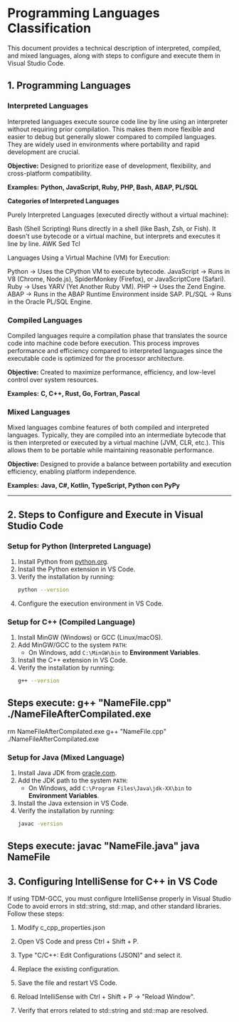 # Programming Languages Classification

This document provides a technical description of interpreted, compiled, and mixed languages, along with steps to configure and execute them in Visual Studio Code.

## 1. Programming Languages

### **Interpreted Languages**

Interpreted languages execute source code line by line using an interpreter without requiring prior compilation. This makes them more flexible and easier to debug but generally slower compared to compiled languages. They are widely used in environments where portability and rapid development are crucial.

**Objective:** Designed to prioritize ease of development, flexibility, and cross-platform compatibility.

**Examples:** **Python, JavaScript, Ruby, PHP, Bash, ABAP, PL/SQL**

**Categories of Interpreted Languages**

Purely Interpreted Languages (executed directly without a virtual machine):

   Bash
      (Shell Scripting)
      Runs directly in a shell (like Bash, Zsh, or Fish).
      It doesn't use bytecode or a virtual machine, but interprets and executes it line by line.
   AWK
   Sed
   Tcl

Languages Using a Virtual Machine (VM) for Execution:

   Python → 
               Uses the CPython VM to execute bytecode.
   JavaScript → 
               Runs in V8 (Chrome, Node.js), SpiderMonkey (Firefox), or JavaScriptCore (Safari).
   Ruby → 
               Uses YARV (Yet Another Ruby VM).
   PHP → 
               Uses the Zend Engine.
   ABAP → 
               Runs in the ABAP Runtime Environment inside SAP.
   PL/SQL → 
               Runs in the Oracle PL/SQL Engine.

### **Compiled Languages**

Compiled languages require a compilation phase that translates the source code into machine code before execution. This process improves performance and efficiency compared to interpreted languages since the executable code is optimized for the processor architecture.

**Objective:** Created to maximize performance, efficiency, and low-level control over system resources.

**Examples:** **C, C++, Rust, Go, Fortran, Pascal**


### **Mixed Languages**

Mixed languages combine features of both compiled and interpreted languages. Typically, they are compiled into an intermediate bytecode that is then interpreted or executed by a virtual machine (JVM, CLR, etc.). This allows them to be portable while maintaining reasonable performance.

**Objective:** Designed to provide a balance between portability and execution efficiency, enabling platform independence.

**Examples:** **Java, C#, Kotlin, TypeScript, Python con PyPy**

---

## 2. Steps to Configure and Execute in Visual Studio Code

### **Setup for Python (Interpreted Language)**
1. Install Python from [python.org](https://www.python.org/).
2. Install the Python extension in VS Code.
3. Verify the installation by running:
   ```sh
   python --version
   ```
4. Configure the execution environment in VS Code.

### **Setup for C++ (Compiled Language)**
1. Install MinGW (Windows) or GCC (Linux/macOS).
2. Add MinGW/GCC to the system `PATH`:
   - On Windows, add `C:\MinGW\bin` to **Environment Variables**.
3. Install the C++ extension in VS Code.
4. Verify the installation by running:
   ```sh
   g++ --version
   ```

**Steps execute:**
   g++ "NameFile.cpp"
   ./NameFileAfterCompilated.exe
   ------------------------------
   rm NameFileAfterCompilated.exe
   g++ "NameFile.cpp"
   ./NameFileAfterCompilated.exe


### **Setup for Java (Mixed Language)**
1. Install Java JDK from [oracle.com](https://www.oracle.com/java/technologies/javase-jdk11-downloads.html).
2. Add the JDK path to the system `PATH`:
   - On Windows, add `C:\Program Files\Java\jdk-XX\bin` to **Environment Variables**.
3. Install the Java extension in VS Code.
4. Verify the installation by running:
   ```sh
   javac -version
   ```
**Steps execute:**
   javac "NameFile.java"
   java NameFile
   --------

## 3. Configuring IntelliSense for C++ in VS Code 

If using TDM-GCC, you must configure IntelliSense properly in Visual Studio Code to avoid errors in std::string, std::map, and other standard libraries. Follow these steps:

1. Modify c_cpp_properties.json

2. Open VS Code and press Ctrl + Shift + P.

3. Type "C/C++: Edit Configurations (JSON)" and select it.

4. Replace the existing configuration.

5. Save the file and restart VS Code.

6. Reload IntelliSense with Ctrl + Shift + P → "Reload Window".

7. Verify that errors related to std::string and std::map are resolved.
